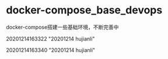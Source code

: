 # docker-compose_base_devops
docker-compose搭建一些基础环境，不断完善中

20201214163322 "20201214 hujianli" 


20201214163340 "20201214 hujianli" 

